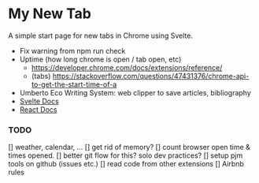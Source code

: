 # My New Tab

A simple start page for new tabs in Chrome using Svelte.

- Fix warning from npm run check
- Uptime (how long chrome is open / tab open, etc)
  - https://developer.chrome.com/docs/extensions/reference/
  - (tabs) https://stackoverflow.com/questions/47431376/chrome-api-to-get-the-start-time-of-a
- Umberto Eco Writing System: web clipper to save articles, bibliography
- [Svelte Docs](https://svelte.dev/docs)
- [React Docs](https://beta.reactjs.org/apis/render)

### TODO

[] weather, calendar, ...
[] get rid of memory?
[] count browser open time & times opened.
[] better git flow for this? solo dev practices?
[] setup pjm tools on github (issues etc.)
[] read code from other extensions
[] Airbnb rules
